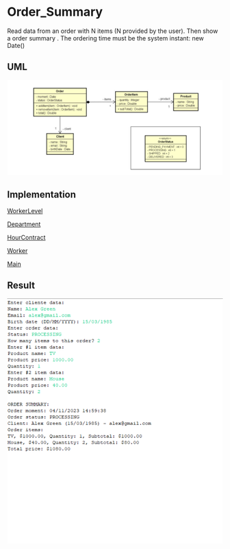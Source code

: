 # Order_Summary
Read data from an order with N items (N provided by the user). Then show a order summary . The ordering time must be the system instant: new Date()


## UML

<img src="img/2.png">



## Implementation

[WorkerLevel](https://github.com/ThiagSampaio/Salary_Calculation_Java/blob/main/Salary_Calculation/src/entities/WorkerLevel.java)

[Department](https://github.com/ThiagSampaio/Salary_Calculation_Java/blob/main/Salary_Calculation/src/entities/Department.java)

[HourContract](https://github.com/ThiagSampaio/Salary_Calculation_Java/blob/main/Salary_Calculation/src/entities/HourContract.java)

[Worker](https://github.com/ThiagSampaio/Salary_Calculation_Java/blob/main/Salary_Calculation/src/entities/Worker.java)

[Main](https://github.com/ThiagSampaio/Salary_Calculation_Java/blob/main/Salary_Calculation/src/applicaltion/Program.java)

## Result

<img src="img/1.png">